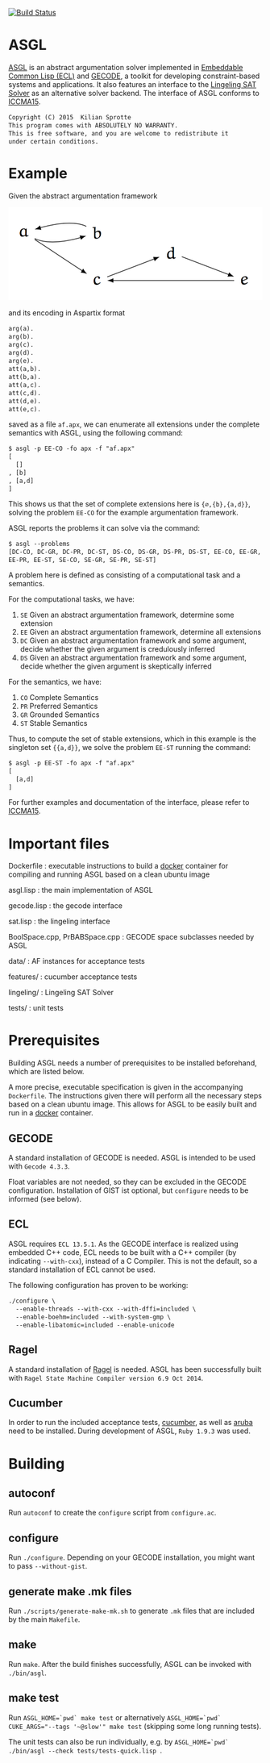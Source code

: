 [![Build Status](https://travis-ci.org/kisp/asgl.svg?branch=master)](https://travis-ci.org/kisp/asgl)

# ASGL

[ASGL](https://github.com/kisp/asgl#asgl) is an abstract argumentation
solver implemented in
[Embeddable Common Lisp (ECL)](http://cliki.net/ecl) and
[GECODE](http://www.gecode.org/), a toolkit for developing
constraint-based systems and applications. It also features an
interface to the [Lingeling SAT Solver](http://fmv.jku.at/lingeling/)
as an alternative solver backend.  The interface of ASGL conforms to
[ICCMA15](http://argumentationcompetition.org/2015/rules.html).

    Copyright (C) 2015  Kilian Sprotte
    This program comes with ABSOLUTELY NO WARRANTY.
    This is free software, and you are welcome to redistribute it
    under certain conditions.
    
# Example

Given the abstract argumentation framework

![Graph of example AF](af.png)

and its encoding in Aspartix format

```
arg(a).
arg(b).
arg(c).
arg(d).
arg(e).
att(a,b).
att(b,a).
att(a,c).
att(c,d).
att(d,e).
att(e,c).
```

saved as a file ```af.apx```, we can enumerate all extensions
under the complete semantics with ASGL, using the following command:

```
$ asgl -p EE-CO -fo apx -f "af.apx"
[
  []
, [b]
, [a,d]
]
```

This shows us that the set of complete extensions here is ```{∅,{b},{a,d}}```, solving
the problem ```EE-CO``` for the example argumentation framework.

ASGL reports the problems it can solve via the command:

```
$ asgl --problems
[DC-CO, DC-GR, DC-PR, DC-ST, DS-CO, DS-GR, DS-PR, DS-ST, EE-CO, EE-GR, EE-PR, EE-ST, SE-CO, SE-GR, SE-PR, SE-ST]
```

A problem here is defined as consisting of a computational task and a semantics.

For the computational tasks, we have:

1. ```SE``` Given an abstract argumentation framework, determine some extension
2. ```EE``` Given an abstract argumentation framework, determine all extensions
3. ```DC``` Given an abstract argumentation framework and some argument, decide whether the given argument is credulously inferred
4. ```DS``` Given an abstract argumentation framework and some argument, decide whether the given argument is skeptically inferred

For the semantics, we have:

1.    ```CO``` Complete Semantics
2.    ```PR``` Preferred Semantics
3.    ```GR``` Grounded Semantics
4.    ```ST``` Stable Semantics


Thus, to compute the set of stable extensions, which in this
example is the singleton set ```{{a,d}}```, we solve the problem ```EE-ST``` running the command:

```
$ asgl -p EE-ST -fo apx -f "af.apx"
[
  [a,d]
]
```

For further examples and documentation of the interface, please
refer to [ICCMA15](http://argumentationcompetition.org/2015/rules.html).

# Important files

Dockerfile
: executable instructions to build a [docker](https://www.docker.com/)
container for compiling and running ASGL based on a clean ubuntu image

asgl.lisp
: the main implementation of ASGL

gecode.lisp
: the gecode interface

sat.lisp
: the lingeling interface

BoolSpace.cpp, PrBABSpace.cpp
: GECODE space subclasses needed by ASGL

data/
: AF instances for acceptance tests

features/
: cucumber acceptance tests

lingeling/
: Lingeling SAT Solver

tests/
: unit tests


# Prerequisites

Building ASGL needs a number of prerequisites to be installed
beforehand, which are listed below.

A more precise, executable specification is given in the accompanying
```Dockerfile```. The instructions given there will perform all the
necessary steps based on a clean ubuntu image. This allows for ASGL to
be easily built and run in a [docker](https://www.docker.com/)
container.

## GECODE

A standard installation of GECODE is needed. ASGL is intended to be
used with ```Gecode 4.3.3```.

Float variables are not needed, so they can be excluded in the GECODE
configuration. Installation of GIST ist optional, but ```configure``` needs
to be informed (see below).

## ECL

ASGL requires ```ECL 13.5.1```. As the GECODE interface is realized
using embedded C++ code, ECL needs to be built with a C++ compiler (by
indicating ```--with-cxx```), instead of a C Compiler. This is not the
default, so a standard installation of ECL cannot be used.

The following configuration has proven to be working:
```
./configure \
  --enable-threads --with-cxx --with-dffi=included \
  --enable-boehm=included --with-system-gmp \
  --enable-libatomic=included --enable-unicode
```

## Ragel

A standard installation of
[Ragel](https://en.wikipedia.org/wiki/Ragel) is needed. ASGL has been
successfully built with ```Ragel State Machine Compiler version 6.9
Oct 2014```.

## Cucumber

In order to run the included acceptance tests,
[cucumber](https://cucumber.io/), as well as
[aruba](https://github.com/cucumber/aruba) need to be
installed. During development of ASGL, ```Ruby 1.9.3``` was used.

# Building

## autoconf

Run `autoconf` to create the `configure` script from `configure.ac`.

## configure

Run `./configure`. Depending on your GECODE installation, you might want to pass `--without-gist`.

## generate make .mk files

Run `./scripts/generate-make-mk.sh` to generate ```.mk``` files that
are included by the main ```Makefile```.

## make

Run `make`. After the build finishes successfully, ASGL can be invoked
with ```./bin/asgl```.

## make test

Run ```ASGL_HOME=`pwd` make test``` or alternatively
```ASGL_HOME=`pwd` CUKE_ARGS="--tags '~@slow'" make test``` (skipping
some long running tests).

The unit tests can also be run individually, e.g. by
```ASGL_HOME=`pwd` ./bin/asgl --check tests/tests-quick.lisp ```.
